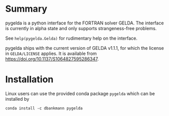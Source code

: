 # Summary
pygelda is a python interface for the FORTRAN solver GELDA. The interface is currently in alpha state and only supports strangeness-free problems.

See `help(pygelda.Gelda)` for rudimentary help on the interface.

pygelda ships with the current version of GELDA v1.1.1, for which the license in `GELDA/LICENSE` applies. It is available from https://doi.org/10.1137/S1064827595286347.

# Installation

Linux users can use the provided conda package `pygelda` which can be installed by
```
conda install -c dbankmann pygelda
```
